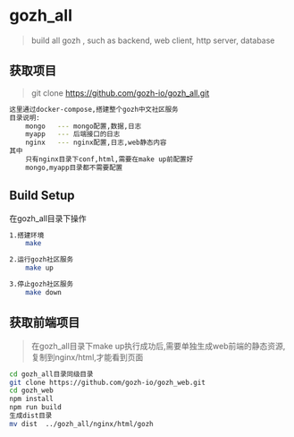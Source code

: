 # gozh_all
> build all gozh , such as backend, web client, http server, database

## 获取项目

>git clone https://github.com/gozh-io/gozh_all.git

``` bash
这里通过docker-compose,搭建整个gozh中文社区服务
目录说明:
	mongo   --- mongo配置,数据,日志
	myapp   --- 后端接口的日志
	nginx   --- nginx配置,日志,web静态内容
其中
	只有nginx目录下conf,html,需要在make up前配置好
	mongo,myapp目录都不需要配置
```
	
## Build Setup 
在gozh_all目录下操作

``` bash
1.搭建环境
	make

2.运行gozh社区服务
    make up

3.停止gozh社区服务
	make down
```

## 获取前端项目

>在gozh_all目录下make up执行成功后,需要单独生成web前端的静态资源,复制到nginx/html,才能看到页面

``` bash
cd gozh_all目录同级目录
git clone https://github.com/gozh-io/gozh_web.git
cd gozh_web
npm install
npm run build
生成dist目录
mv dist  ../gozh_all/nginx/html/gozh
```
